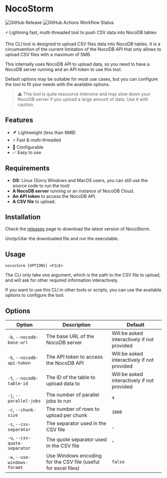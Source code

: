 # NocoStorm

![GitHub Release](https://img.shields.io/github/v/release/owlnext-fr/nocostorm?style=for-the-badge&logo=github&label=Current%20release)
![GitHub Actions Workflow Status](https://img.shields.io/github/actions/workflow/status/owlnext-fr/nocostorm/.github%2Fworkflows%2Fmain.yml?style=for-the-badge&logo=githubactions)

⚡ Lightning fast, multi-threaded tool to push CSV data into NocoDB tables

This CLI tool is designed to upload CSV files data into NocoDB tables. It is a circumvention of the current limitation of the NocoDB API that only allows to upload CSV files with a maximum of 5MB.

This internally uses NocoDB API to upload data, so you need to have a NocoDB server running and an API token to use this tool.

Default options may be suitable for most use cases, but you can configure the tool to fit your needs with the available options.

> ⚠️ This tool is quite ressource intensive and may slow down your NocoDB server if you upload a large amount of data. Use it with caution.

## Features

- 🪶 Lightweight (less than 6MB)
- ⚡ Fast & multi-threaded
- 🔧 Configurable
- ✅ Easy to use

## Requirements

- **OS:** Linux (Sorry Windows and MacOS users, you can still use the source code to run the tool)
- **A NocoDB server** running or an instance of NocoDB Cloud.
- **An API token** to access the NocoDB API.
- **A CSV file** to upload.

## Installation

Check the [releases](https://github.com/owlnext-fr/nocostorm/releases) page to download the latest version of NocoStorm.

Unzip/Utar the downloaded file and run the executable.

## Usage

```man
nocostorm [OPTIONS] <FILE>
```

The CLI only take one argument, which is the path to the CSV file to upload, and will ask for other required information interactively.

If you want to use this CLI in other tools or scripts, you can use the available options to configure the tool.

## Options

| Option                        | Description                                                    | Default                                     |
| ----------------------------- | -------------------------------------------------------------- | ------------------------------------------- |
| `-b`, `--nocodb-base-url`     | The base URL of the NocoDB server                              | Will be asked interactively if not provided |
| `-k`, `--nocodb-api-token`    | The API token to access the NocoDB API                         | Will be asked interactively if not provided |
| `-t`, `--nocodb-table-id`     | The ID of the table to upload data to                          | Will be asked interactively if not provided |
| `-j`, `--parallel-jobs`       | The number of parallel jobs to run                             | `4`                                         |
| `-c`, `--chunk-size`          | The number of rows to upload per chunk                         | `1000`                                      |
| `-s`, `--csv-separator`       | The separator used in the CSV file                             | `,`                                         |
| `-u`, `--csv-quote-separator` | The quote separator used in the CSV file                       | `"`                                         |
| `-w`, `--use-windows-foramt`  | Use Windows encoding for the CSV file (useful for excel files) | `false`                                     |
